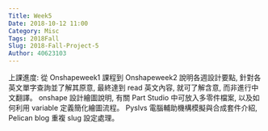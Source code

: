 ```yaml
---
Title: Week5
Date: 2018-10-12 11:00
Category: Misc
Tags: 2018Fall
Slug: 2018-Fall-Project-5
Author: 40623103
---
```


上課進度:
從 Onshapeweek1 課程到 Onshapeweek2
說明各週設計要點, 針對各英文單字查詢並了解其原意, 最終達到 read 英文內容, 就可了解含意, 而非進行中文翻譯。
onshape 設計繪圖說明, 有關 Part Studio 中可放入多零件檔案, 以及如何利用 variable 定義簡化繪圖流程。
Pyslvs 電腦輔助機構模擬與合成套件介紹, Pelican blog 重複 slug 設定處理。

<!-- PELICAN_END_SUMMARY -->


